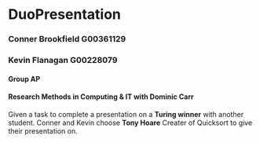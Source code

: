 # DuoPresentation

### Conner Brookfield G00361129
### Kevin Flanagan G00228079
#### Group AP

#### Research Methods in Computing & IT with Dominic Carr
Given a task to complete a presentation on a **Turing winner** with another student.
Conner and Kevin choose **Tony Hoare** Creater of Quicksort to give their presentation on.


